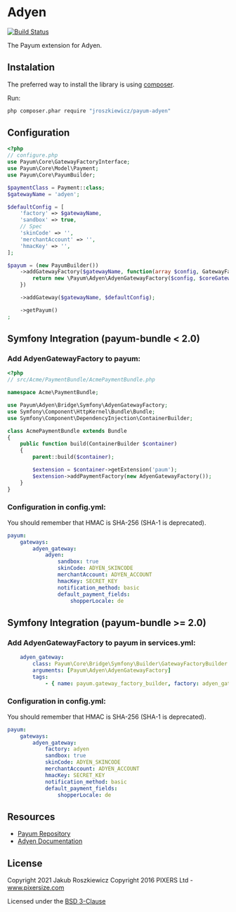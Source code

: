 # Adyen

[![Build Status](https://travis-ci.org/pixers/payum-adyen.png?branch=master)](https://travis-ci.org/pixers/payum-adyen)

The Payum extension for Adyen.

## Instalation

The preferred way to install the library is using [composer](http://getcomposer.org/).

Run:

```bash
php composer.phar require "jroszkiewicz/payum-adyen"
```

## Configuration
```php
<?php
// configure.php
use Payum\Core\GatewayFactoryInterface;
use Payum\Core\Model\Payment;
use Payum\Core\PayumBuilder;

$paymentClass = Payment::class;
$gatewayName = 'adyen';

$defaultConfig = [
    'factory' => $gatewayName,
    'sandbox' => true,
    // Spec
    'skinCode' => '',
    'merchantAccount' => '',
    'hmacKey' => '',
];

$payum = (new PayumBuilder())
    ->addGatewayFactory($gatewayName, function(array $config, GatewayFactoryInterface $coreGatewayFactory) {
        return new \Payum\Adyen\AdyenGatewayFactory($config, $coreGatewayFactory);
    })

    ->addGateway($gatewayName, $defaultConfig);

    ->getPayum()
;
```

## Symfony Integration (payum-bundle < 2.0)

### Add AdyenGatewayFactory to payum:
```php
<?php
// src/Acme/PaymentBundle/AcmePaymentBundle.php

namespace Acme\PaymentBundle;

use Payum\Adyen\Bridge\Symfony\AdyenGatewayFactory;
use Symfony\Component\HttpKernel\Bundle\Bundle;
use Symfony\Component\DependencyInjection\ContainerBuilder;

class AcmePaymentBundle extends Bundle
{
    public function build(ContainerBuilder $container)
    {
        parent::build($container);

        $extension = $container->getExtension('paum');
        $extension->addPaymentFactory(new AdyenGatewayFactory());
    }
}
```

### Configuration in config.yml:

You should remember that HMAC is SHA-256 (SHA-1 is deprecated).

```yaml
payum:
    gateways:
        adyen_gateway:
            adyen:
                sandbox: true
                skinCode: ADYEN_SKINCODE
                merchantAccount: ADYEN_ACCOUNT
                hmacKey: SECRET_KEY
                notification_method: basic
                default_payment_fields:
                    shopperLocale: de
```

## Symfony Integration (payum-bundle >= 2.0)

### Add AdyenGatewayFactory to payum in services.yml:

```yaml
    adyen_gateway:
        class: Payum\Core\Bridge\Symfony\Builder\GatewayFactoryBuilder
        arguments: [Payum\Adyen\AdyenGatewayFactory]
        tags:
            - { name: payum.gateway_factory_builder, factory: adyen_gateway }
```

### Configuration in config.yml:

You should remember that HMAC is SHA-256 (SHA-1 is deprecated).

```yaml
payum:
    gateways:
        adyen_gateway:
            factory: adyen
            sandbox: true
            skinCode: ADYEN_SKINCODE
            merchantAccount: ADYEN_ACCOUNT
            hmacKey: SECRET_KEY
            notification_method: basic
            default_payment_fields:
                shopperLocale: de
```

## Resources

* [Payum Repository](https://github.com/Payum/Payum)
* [Adyen Documentation](https://docs.adyen.com/manuals)

## License

Copyright 2021 Jakub Roszkiewicz
Copyright 2016 PIXERS Ltd - www.pixersize.com

Licensed under the [BSD 3-Clause](LICENSE)